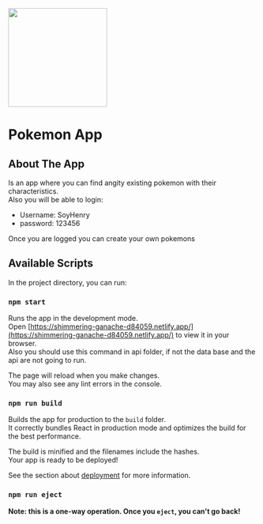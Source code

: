 
<img height="200" src="https://images-wixmp-ed30a86b8c4ca887773594c2.wixmp.com/i/87044f58-c765-43c5-bc51-8613e3ac7ab1/ddew4m7-c69a2c41-518f-48ca-ba35-8ab1895464e0.png" />

# Pokemon App

## About The App

Is an app where you can find angity existing pokemon with their characteristics. \
Also you will be able to login: 
- Username: SoyHenry 
- password: 123456 

Once you are logged you can create your own pokemons

## Available Scripts

In the project directory, you can run:

### `npm start`

Runs the app in the development mode.\
Open [https://shimmering-ganache-d84059.netlify.app/](https://shimmering-ganache-d84059.netlify.app/) to view it in your browser. \
Also you should use this command in api folder, if not the data base and the api are not going to run.

The page will reload when you make changes.\
You may also see any lint errors in the console.


### `npm run build`

Builds the app for production to the `build` folder.\
It correctly bundles React in production mode and optimizes the build for the best performance.

The build is minified and the filenames include the hashes.\
Your app is ready to be deployed!

See the section about [deployment](https://facebook.github.io/create-react-app/docs/deployment) for more information.

### `npm run eject`

**Note: this is a one-way operation. Once you `eject`, you can't go back!**
